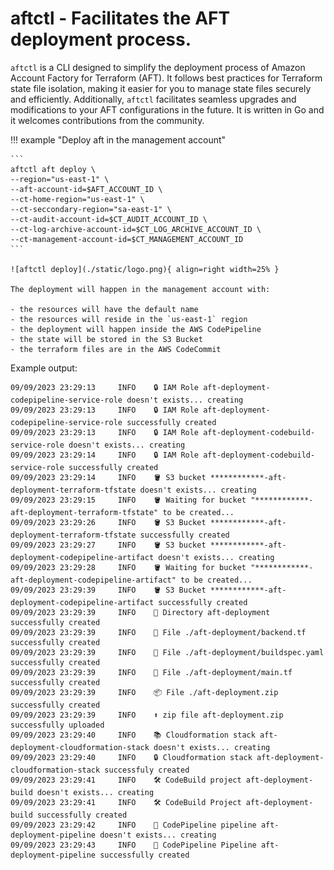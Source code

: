 # aftctl - Facilitates the AFT deployment process.

`aftctl` is a CLI designed to simplify the deployment process of Amazon Account Factory for Terraform (AFT). It follows best practices for Terraform state file isolation, making it easier for you to manage state files securely and efficiently. Additionally, `aftctl` facilitates seamless upgrades and modifications to your AFT configurations in the future. It is written in Go and it welcomes contributions from the community.

!!! example "Deploy aft in the management account"
    
    ```
    aftctl aft deploy \
    --region="us-east-1" \ 
    --aft-account-id=$AFT_ACCOUNT_ID \ 
    --ct-home-region="us-east-1" \ 
    --ct-seccondary-region="sa-east-1" \ 
    --ct-audit-account-id=$CT_AUDIT_ACCOUNT_ID \ 
    --ct-log-archive-account-id=$CT_LOG_ARCHIVE_ACCOUNT_ID \ 
    --ct-management-account-id=$CT_MANAGEMENT_ACCOUNT_ID 
    ```

    ![aftctl deploy](./static/logo.png){ align=right width=25% }

    The deployment will happen in the management account with:

    - the resources will have the default name
    - the resources will reside in the `us-east-1` region
    - the deployment will happen inside the AWS CodePipeline
    - the state will be stored in the S3 Bucket
    - the terraform files are in the AWS CodeCommit

Example output:

```
09/09/2023 23:29:13     INFO    🔒 IAM Role aft-deployment-codepipeline-service-role doesn't exists... creating
09/09/2023 23:29:13     INFO    🔒 IAM Role aft-deployment-codepipeline-service-role successfully created
09/09/2023 23:29:13     INFO    🔒 IAM Role aft-deployment-codebuild-service-role doesn't exists... creating
09/09/2023 23:29:14     INFO    🔒 IAM Role aft-deployment-codebuild-service-role successfully created
09/09/2023 23:29:14     INFO    🪣 S3 bucket ************-aft-deployment-terraform-tfstate doesn't exists... creating
09/09/2023 23:29:15     INFO    🪣 Waiting for bucket "************-aft-deployment-terraform-tfstate" to be created...
09/09/2023 23:29:26     INFO    🪣 S3 Bucket ************-aft-deployment-terraform-tfstate successfully created
09/09/2023 23:29:27     INFO    🪣 S3 bucket ************-aft-deployment-codepipeline-artifact doesn't exists... creating
09/09/2023 23:29:28     INFO    🪣 Waiting for bucket "************-aft-deployment-codepipeline-artifact" to be created...
09/09/2023 23:29:39     INFO    🪣 S3 Bucket ************-aft-deployment-codepipeline-artifact successfully created
09/09/2023 23:29:39     INFO    📁 Directory aft-deployment successfully created
09/09/2023 23:29:39     INFO    📄 File ./aft-deployment/backend.tf successfully created
09/09/2023 23:29:39     INFO    📄 File ./aft-deployment/buildspec.yaml successfully created
09/09/2023 23:29:39     INFO    📄 File ./aft-deployment/main.tf successfully created
09/09/2023 23:29:39     INFO    📦 File ./aft-deployment.zip successfully created
09/09/2023 23:29:39     INFO    ⬆️ zip file aft-deployment.zip successfully uploaded
09/09/2023 23:29:40     INFO    📚 Cloudformation stack aft-deployment-cloudformation-stack doesn't exists... creating
09/09/2023 23:29:40     INFO    🔒 Cloudformation stack aft-deployment-cloudformation-stack successfuly created
09/09/2023 23:29:41     INFO    🛠️ CodeBuild project aft-deployment-build doesn't exists... creating
09/09/2023 23:29:41     INFO    🛠️ CodeBuild Project aft-deployment-build successfully created
09/09/2023 23:29:42     INFO    👷 CodePipeline pipeline aft-deployment-pipeline doesn't exists... creating
09/09/2023 23:29:43     INFO    👷 CodePipeline Pipeline aft-deployment-pipeline successfully created
```